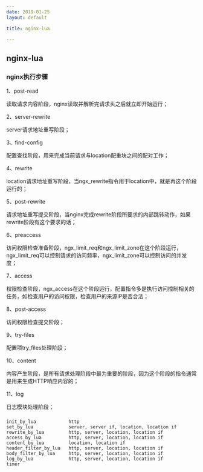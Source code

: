 ```yaml
---
date: 2019-01-25
layout: default

title: nginx-lua

---
```


## nginx-lua

### nginx执行步骤

1、post-read

读取请求内容阶段，nginx读取并解析完请求头之后就立即开始运行；

2、server-rewrite

server请求地址重写阶段；

3、find-config

配置查找阶段，用来完成当前请求与location配重块之间的配对工作；

4、rewrite

location请求地址重写阶段，当ngx_rewrite指令用于location中，就是再这个阶段运行的；

5、post-rewrite

请求地址重写提交阶段，当nginx完成rewrite阶段所要求的内部跳转动作，如果rewrite阶段有这个要求的话；

6、preaccess

访问权限检查准备阶段，ngx_limit_req和ngx_limit_zone在这个阶段运行，ngx_limit_req可以控制请求的访问频率，ngx_limit_zone可以控制访问的并发度；

7、access

权限检查阶段，ngx_access在这个阶段运行，配置指令多是执行访问控制相关的任务，如检查用户的访问权限，检查用户的来源IP是否合法；

8、post-access

访问权限检查提交阶段；

9、try-files

配置项try_files处理阶段；

10、content

内容产生阶段，是所有请求处理阶段中最为重要的阶段，因为这个阶段的指令通常是用来生成HTTP响应内容的；

11、log

日志模块处理阶段；

### 

```
init_by_lua            http
set_by_lua             server, server if, location, location if
rewrite_by_lua         http, server, location, location if
access_by_lua          http, server, location, location if
content_by_lua         location, location if
header_filter_by_lua   http, server, location, location if
body_filter_by_lua     http, server, location, location if
log_by_lua             http, server, location, location if
timer
```

